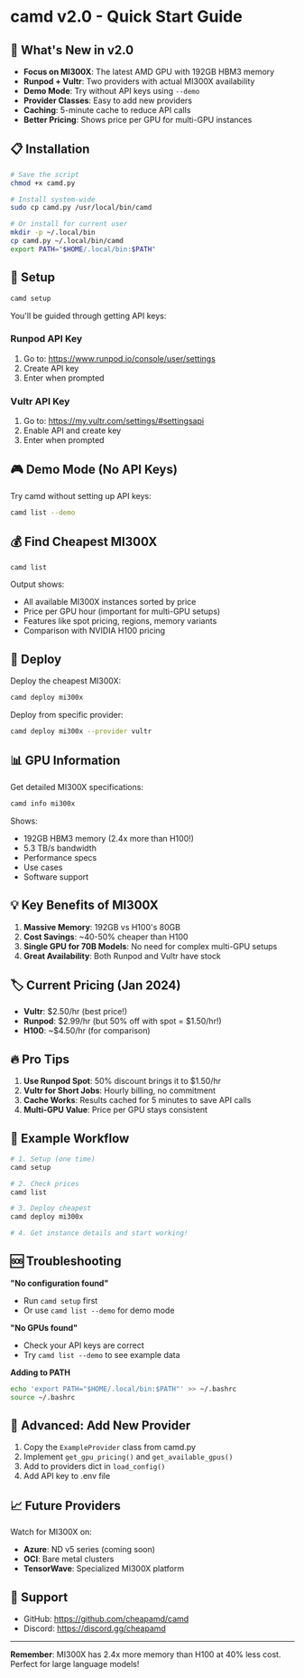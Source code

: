 # camd v2.0 - Quick Start Guide

## 🚀 What's New in v2.0

- **Focus on MI300X**: The latest AMD GPU with 192GB HBM3 memory
- **Runpod + Vultr**: Two providers with actual MI300X availability
- **Demo Mode**: Try without API keys using `--demo`
- **Provider Classes**: Easy to add new providers
- **Caching**: 5-minute cache to reduce API calls
- **Better Pricing**: Shows price per GPU for multi-GPU instances

## 📋 Installation

```bash
# Save the script
chmod +x camd.py

# Install system-wide
sudo cp camd.py /usr/local/bin/camd

# Or install for current user
mkdir -p ~/.local/bin
cp camd.py ~/.local/bin/camd
export PATH="$HOME/.local/bin:$PATH"
```

## 🔑 Setup

```bash
camd setup
```

You'll be guided through getting API keys:

### Runpod API Key
1. Go to: https://www.runpod.io/console/user/settings
2. Create API key
3. Enter when prompted

### Vultr API Key
1. Go to: https://my.vultr.com/settings/#settingsapi
2. Enable API and create key
3. Enter when prompted

## 🎮 Demo Mode (No API Keys)

Try camd without setting up API keys:

```bash
camd list --demo
```

## 💰 Find Cheapest MI300X

```bash
camd list
```

Output shows:
- All available MI300X instances sorted by price
- Price per GPU hour (important for multi-GPU setups)
- Features like spot pricing, regions, memory variants
- Comparison with NVIDIA H100 pricing

## 🚀 Deploy

Deploy the cheapest MI300X:
```bash
camd deploy mi300x
```

Deploy from specific provider:
```bash
camd deploy mi300x --provider vultr
```

## 📊 GPU Information

Get detailed MI300X specifications:
```bash
camd info mi300x
```

Shows:
- 192GB HBM3 memory (2.4x more than H100!)
- 5.3 TB/s bandwidth
- Performance specs
- Use cases
- Software support

## 💡 Key Benefits of MI300X

1. **Massive Memory**: 192GB vs H100's 80GB
2. **Cost Savings**: ~40-50% cheaper than H100
3. **Single GPU for 70B Models**: No need for complex multi-GPU setups
4. **Great Availability**: Both Runpod and Vultr have stock

## 🏷️ Current Pricing (Jan 2024)

- **Vultr**: $2.50/hr (best price!)
- **Runpod**: $2.99/hr (but 50% off with spot = $1.50/hr!)
- **H100**: ~$4.50/hr (for comparison)

## 🔥 Pro Tips

1. **Use Runpod Spot**: 50% discount brings it to $1.50/hr
2. **Vultr for Short Jobs**: Hourly billing, no commitment
3. **Cache Works**: Results cached for 5 minutes to save API calls
4. **Multi-GPU Value**: Price per GPU stays consistent

## 📝 Example Workflow

```bash
# 1. Setup (one time)
camd setup

# 2. Check prices
camd list

# 3. Deploy cheapest
camd deploy mi300x

# 4. Get instance details and start working!
```

## 🆘 Troubleshooting

**"No configuration found"**
- Run `camd setup` first
- Or use `camd list --demo` for demo mode

**"No GPUs found"**
- Check your API keys are correct
- Try `camd list --demo` to see example data

**Adding to PATH**
```bash
echo 'export PATH="$HOME/.local/bin:$PATH"' >> ~/.bashrc
source ~/.bashrc
```

## 🔧 Advanced: Add New Provider

1. Copy the `ExampleProvider` class from camd.py
2. Implement `get_gpu_pricing()` and `get_available_gpus()`
3. Add to providers dict in `load_config()`
4. Add API key to .env file

## 📈 Future Providers

Watch for MI300X on:
- **Azure**: ND v5 series (coming soon)
- **OCI**: Bare metal clusters
- **TensorWave**: Specialized MI300X platform

## 💬 Support

- GitHub: https://github.com/cheapamd/camd
- Discord: https://discord.gg/cheapamd

---

**Remember**: MI300X has 2.4x more memory than H100 at 40% less cost. Perfect for large language models!
